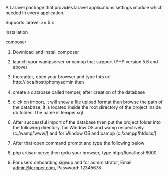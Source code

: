 A Laravel package that provides laravel applications settings module which needed in every application.

Supports laravel >= 5.x

Installation

composer
1. Download and Install composer

2. launch your wampserver or xampp that support (PHP version 5.6 and above)

3. thereafter, open your browser and type this url http://localhost/phpmyadmin then

4. create a database called temper, after creation of the database

5. click on import, it will show a file upload format then browse the path of the database, it is located inside the root directory of the project inside db folder. The name is temper.sql

6. After successful import of the database then put the project folder into the following directory, for Window OS and wamp respectively (c:/wamp/www/) and for Window OS and xampp (c:/xampp/htdocs/).

7. After that open command prompt and type the following below

8. php artisan serve then goto your browser, type http://localhost:8000

9. For users onboarding signup and for administrator, Email: admin@temper.com, Password: 12345678